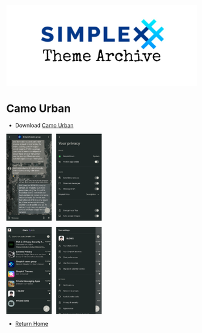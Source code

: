 <img src="../resources/SxC_themeBanner.jpg">

# Camo Urban

* Download [Camo Urban](../themes/SxC_camoUrban.theme)

<img src="../screenshots/SxC_camoUrban01.jpg" width="120">&nbsp;&nbsp;&nbsp;<img src="../screenshots/SxC_camoUrban02.jpg" width="120">

<img src="../screenshots/SxC_camoUrban03.jpg" width="120">&nbsp;&nbsp;&nbsp;<img src="../screenshots/SxC_camoUrban04.jpg" width="120">

* [Return Home](/)